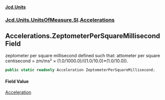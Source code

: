#### [Jcd.Units](index.md 'index')

### [Jcd.Units.UnitsOfMeasure.SI](Jcd.Units.UnitsOfMeasure.SI.md 'Jcd.Units.UnitsOfMeasure.SI').[Accelerations](Accelerations.md 'Jcd.Units.UnitsOfMeasure.SI.Accelerations')

## Accelerations.ZeptometerPerSquareMillisecond Field

zeptometer per square millisecond defined such that: attometer per square centisecond = zm/ms² ×
(1.0/1000.0)/((1.0/10.0)*(1.0/10.0)).

```csharp
public static readonly Acceleration ZeptometerPerSquareMillisecond;
```

#### Field Value

[Acceleration](Acceleration.md 'Jcd.Units.UnitTypes.Acceleration')